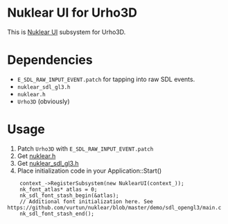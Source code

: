 # Nuklear UI for Urho3D

This is [Nuklear UI](https://github.com/vurtun/nuklear) subsystem for Urho3D.

Dependencies
============

* `E_SDL_RAW_INPUT_EVENT.patch` for tapping into raw SDL events.
* `nuklear_sdl_gl3.h`
* `nuklear.h`
* `Urho3D` (obviously)

Usage
=====

1. Patch `Urho3D` with `E_SDL_RAW_INPUT_EVENT.patch`
2. Get [nuklear.h](https://github.com/vurtun/nuklear/raw/master/nuklear.h)
3. Get [nuklear\_sdl\_gl3.h](https://github.com/vurtun/nuklear/raw/master/demo/sdl_opengl3/nuklear_sdl_gl3.h)
4. Place initialization code in your Application::Start()

```
    context_->RegisterSubsystem(new NuklearUI(context_));
    nk_font_atlas* atlas = 0;
    nk_sdl_font_stash_begin(&atlas);
    // Additional font initialization here. See https://github.com/vurtun/nuklear/blob/master/demo/sdl_opengl3/main.c
    nk_sdl_font_stash_end();
```
